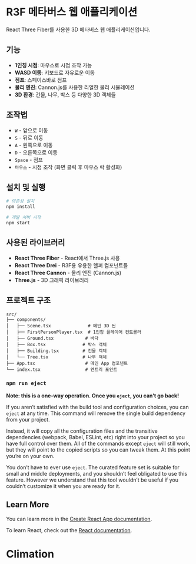 # R3F 메타버스 웹 애플리케이션

React Three Fiber를 사용한 3D 메타버스 웹 애플리케이션입니다.

## 기능

- **1인칭 시점**: 마우스로 시점 조작 가능
- **WASD 이동**: 키보드로 자유로운 이동
- **점프**: 스페이스바로 점프
- **물리 엔진**: Cannon.js를 사용한 리얼한 물리 시뮬레이션
- **3D 환경**: 건물, 나무, 박스 등 다양한 3D 객체들

## 조작법

- `W` - 앞으로 이동
- `S` - 뒤로 이동  
- `A` - 왼쪽으로 이동
- `D` - 오른쪽으로 이동
- `Space` - 점프
- `마우스` - 시점 조작 (화면 클릭 후 마우스 락 활성화)

## 설치 및 실행

```bash
# 의존성 설치
npm install

# 개발 서버 시작
npm start
```

## 사용된 라이브러리

- **React Three Fiber** - React에서 Three.js 사용
- **React Three Drei** - R3F용 유용한 헬퍼 컴포넌트들
- **React Three Cannon** - 물리 엔진 (Cannon.js)
- **Three.js** - 3D 그래픽 라이브러리

## 프로젝트 구조

```
src/
├── components/
│   ├── Scene.tsx              # 메인 3D 씬
│   ├── FirstPersonPlayer.tsx  # 1인칭 플레이어 컨트롤러
│   ├── Ground.tsx            # 바닥
│   ├── Box.tsx              # 박스 객체
│   ├── Building.tsx         # 건물 객체
│   └── Tree.tsx             # 나무 객체
├── App.tsx                   # 메인 App 컴포넌트
└── index.tsx                 # 엔트리 포인트
```

### `npm run eject`

**Note: this is a one-way operation. Once you `eject`, you can’t go back!**

If you aren’t satisfied with the build tool and configuration choices, you can `eject` at any time. This command will remove the single build dependency from your project.

Instead, it will copy all the configuration files and the transitive dependencies (webpack, Babel, ESLint, etc) right into your project so you have full control over them. All of the commands except `eject` will still work, but they will point to the copied scripts so you can tweak them. At this point you’re on your own.

You don’t have to ever use `eject`. The curated feature set is suitable for small and middle deployments, and you shouldn’t feel obligated to use this feature. However we understand that this tool wouldn’t be useful if you couldn’t customize it when you are ready for it.

## Learn More

You can learn more in the [Create React App documentation](https://facebook.github.io/create-react-app/docs/getting-started).

To learn React, check out the [React documentation](https://reactjs.org/).
# Climation
